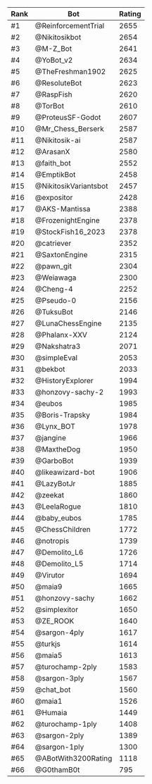 Rank|Bot|Rating
---|---|---
#1|@ReinforcementTrial|2655
#2|@Nikitosikbot|2654
#3|@M-Z_Bot|2641
#4|@YoBot_v2|2634
#5|@TheFreshman1902|2625
#6|@ResoluteBot|2623
#7|@RaspFish|2620
#8|@TorBot|2610
#9|@ProteusSF-Godot|2607
#10|@Mr_Chess_Berserk|2587
#11|@Nikitosik-ai|2587
#12|@ArasanX|2580
#13|@faith_bot|2552
#14|@EmptikBot|2458
#15|@NikitosikVariantsbot|2457
#16|@expositor|2428
#17|@AKS-Mantissa|2388
#18|@FrozenightEngine|2378
#19|@StockFish16_2023|2378
#20|@catriever|2352
#21|@SaxtonEngine|2315
#22|@pawn_git|2304
#23|@Weiawaga|2300
#24|@Cheng-4|2252
#25|@Pseudo-0|2156
#26|@TuksuBot|2146
#27|@LunaChessEngine|2135
#28|@Phalanx-XXV|2124
#29|@Nakshatra3|2071
#30|@simpleEval|2053
#31|@bekbot|2033
#32|@HistoryExplorer|1994
#33|@honzovy-sachy-2|1993
#34|@eubos|1985
#35|@Boris-Trapsky|1984
#36|@Lynx_BOT|1978
#37|@jangine|1966
#38|@MaxtheDog|1950
#39|@GarboBot|1939
#40|@likeawizard-bot|1906
#41|@LazyBotJr|1885
#42|@zeekat|1860
#43|@LeelaRogue|1810
#44|@baby_eubos|1785
#45|@ChessChildren|1772
#46|@notropis|1739
#47|@Demolito_L6|1726
#48|@Demolito_L5|1714
#49|@Virutor|1694
#50|@maia9|1665
#51|@honzovy-sachy|1662
#52|@simplexitor|1650
#53|@ZE_ROOK|1640
#54|@sargon-4ply|1617
#55|@turkjs|1614
#56|@maia5|1613
#57|@turochamp-2ply|1583
#58|@sargon-3ply|1567
#59|@chat_bot|1560
#60|@maia1|1526
#61|@Humaia|1449
#62|@turochamp-1ply|1408
#63|@sargon-2ply|1389
#64|@sargon-1ply|1300
#65|@ABotWith3200Rating|1118
#66|@G0thamB0t|795
